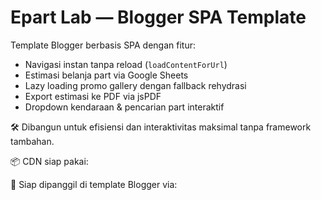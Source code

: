 # Epart Lab — Blogger SPA Template

Template Blogger berbasis SPA dengan fitur:

- Navigasi instan tanpa reload (`loadContentForUrl`)
- Estimasi belanja part via Google Sheets
- Lazy loading promo gallery dengan fallback rehydrasi
- Export estimasi ke PDF via jsPDF
- Dropdown kendaraan & pencarian part interaktif

🛠 Dibangun untuk efisiensi dan interaktivitas maksimal tanpa framework tambahan.

📦 CDN siap pakai:


📡 Siap dipanggil di template Blogger via:
```html


